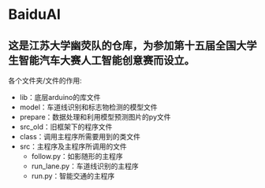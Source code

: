 # BaiduAI
这是江苏大学幽荧队的仓库，为参加第十五届全国大学生智能汽车大赛人工智能创意赛而设立。
---
各个文件夹/文件的作用:
- lib：底层arduino的库文件
- model：车道线识别和标志物检测的模型文件
- prepare：数据处理和利用模型预测图片的py文件
- src_old：旧框架下的程序文件
- class：调用主程序所需要用到的类文件
- src：主程序及主程序所调用的文件
    - follow.py：如影随形的主程序
    - run_lane.py：车道线识别的主程序
    - run.py：智能交通的主程序